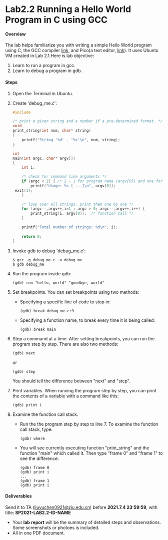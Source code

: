 # Lab2.2 Running a Hello World Program in C using GCC

#### **Overview**

The lab helps familiarize you with writing a simple Hello World program using C, the GCC compiler [link](http://gcc.gnu.org/), and Pico(a text editor, [link](http://en.wikipedia.org/wiki/Pico_(text_editor))). It uses Ubuntu VM created in Lab 2.1.Here is lab objective:                

1. Learn to run a program in gcc.
2. Learn to debug a program in gdb.

#### Steps

1. Open the Terminal in Ubuntu.                

2. Create 'debug_me.c':

   ```c
   #include 
   
   /* print a given string and a number if a pre-determined format. */
   void
   print_string(int num, char* string)
   {
       printf("String '%d' - '%s'\n", num, string);
   }
   
   int
   main(int argc, char* argv[])
   {
       int i;
   
       /* check for command line arguments */
       if (argc < 2) { /* 2 - 1 for program name (argv[0]) and one for a param. */
           printf("Usage: %s [ ...]\n", argv[0]);
   	exit(1);
       }
   
       /* loop over all strings, print them one by one */
       for (argc--,argv++,i=1 ; argc > 0; argc--,argv++,i++) {
           print_string(i, argv[0]);  /* function call */
       }
   
       printf("Total number of strings: %d\n", i);
      
       return 0;
   }
   ```

3. Invoke gdb to debug 'debug_me.c':

   ```shell
   $ gcc -g debug_me.c -o debug_me
   $ gdb debug_me
   ```

4. Run the program inside gdb:

   ```shell
   (gdb) run "hello, world" "goodbye, world"
   ```

5. Set breakpoints. You can set breakpoints using two methods:

   - Specifying a specific line of code to stop in:

     ```shell
     (gdb) break debug_me.c:9
     ```

   - Specifying a function name, to break every time it is being called:

     ```shell
     (gdb) break main
     ```

6. Step a command at a time. After setting breakpoints, you can run the program step by step. There are also two methods:

   ```shell
   (gdb) next
   ```

   or

   ```shell
   (gdb) step
   ```

   You should tell the difference between "next" and "step".

7. Print variables. When running the program step by step, you can print the contents of a variable with a command like this:

   ```shell
   (gdb) print i
   ```

8. Examine the function call stack. 

   - Run the the program step by step to line 7. To examine the function call stack, type:

     ```shell
     (gdb) where
     ```

   - You will see currently executing function   "print_string" and the function "main" which called it. Then type "frame 0" and "frame 1" to see the difference:

     ```shell
     (gdb) frame 0
     (gdb) print i
     ...
     (gdb) frame 1
     (gdb) print i
     ```

#### Deliverables

Send it to TA ([liuyuchen0921@zju.edu.cn](mailto:liuyuchen0921@zju.edu.cn)) before **2021.7.4 23:59:59**, with title: **SP2021-LAB2.2-ID-NAME**

- Your **lab** **report** will be the summary of detailed steps and observations. Some screenshots or photoes is included.
- All in one PDF document.